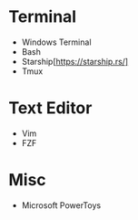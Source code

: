 # Terminal
- Windows Terminal
- Bash
- Starship[https://starship.rs/]
- Tmux

# Text Editor
- Vim
- FZF

# Misc
- Microsoft PowerToys
